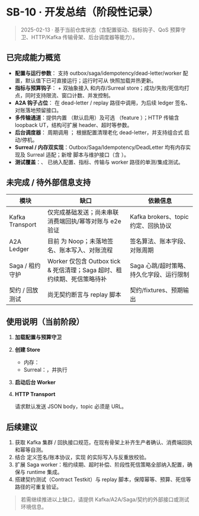 # SB-10 ·  开发总结（阶段性记录）

> 2025-02-13 · 基于当前仓库状态（含配置驱动、指标钩子、QoS 预算守卫、HTTP/Kafka 传输骨架、后台调度器等能力）。

## 已完成能力概览

- **配置与运行参数**： 支持 outbox/saga/idempotency/dead-letter/worker 配置，默认值下已可直接运行；运行时可从  快照加载并热更新。
- **指标与预算钩子**： +  双抽象接入  和内存/Surreal store；成功/失败/死信均打点，同时支持限流、窗口计数、并发控制。
- **A2A 钩子占位**： 在 dead-letter / replay 路径中调用，为后续 ledger 签名、对账落地预留接口。
- **多传输通道**：提供内置 （默认启用）及可选 （feature ）；HTTP 传输含 loopback UT，结构可扩展 header、超时等参数。
- **后台调度器**： 周期调用 ； 根据配置清理老化 dead-letter，并支持组合式  启动/停机。
- **Surreal / 内存双实现**：Outbox/Saga/Idempotency/DeadLetter 均有内存实现及 Surreal 适配；新增  脚本与维护接口（含 ）。
- **测试覆盖**：、 已纳入配置、指标、传输与 worker 路径的单测/集成测试。

## 未完成 / 待外部信息支持

| 模块 | 缺口 | 依赖信息 |
| ---- | ---- | -------- |
| Kafka Transport | 仅完成基础发送；尚未串联消费端回执/幂等对账与 e2e 验证 | Kafka brokers、topic 约定、回执协议 |
| A2A Ledger | 目前  为 Noop；未落地签名、账本写入、对账流程 |  签名算法、账本字段、对账周期 |
| Saga / 租约守护 | Worker 仅包含 Outbox tick & 死信清理；Saga 超时、租约续期、死信策略待补 | Saga 心跳/超时策略、持久化字段、运行限制 |
| 契约 / 回放测试 | 尚无契约断言与 replay 脚本 | 契约/fixtures、预期输出 |

## 使用说明（当前阶段）

1. **加载配置与预算守卫**
   
2. **创建 Store**
   - 内存：
   - Surreal：，并执行 
3. **启动后台 Worker**
   
4. **HTTP Transport**
   
   请求默认发送 JSON body，topic 必须是  URL。

## 后续建议

1. 获取 Kafka 集群 / 回执接口规范，在现有骨架上补齐生产者确认、消费端回执和幂等自测。
2. 结合  定义签名/账本协议，实现  的实际写入与反重放校验。
3. 扩展 Saga worker：租约续期、超时补偿、阶段性死信策略全部纳入配置，确保与 runtime 集成。
4. 搭建契约测试（Contract Testkit）与 replay 脚本，保障幂等、预算、死信等路径的可重复验证。

> 若需继续推进以上缺口，请提供 Kafka/A2A/Saga/契约的外部接口或测试环境信息。
